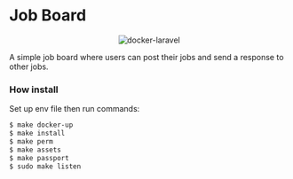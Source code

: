 # Job Board 
<p align="center">
    <img src="https://user-images.githubusercontent.com/35098175/145682384-0f531ede-96e0-44c3-a35e-32494bd9af42.png" alt="docker-laravel">
</p>
A simple job board where users can post their jobs and send a response to other jobs.

### How install
Set up env file then run commands:
```bash
$ make docker-up
$ make install
$ make perm
$ make assets
$ make passport
$ sudo make listen
```
